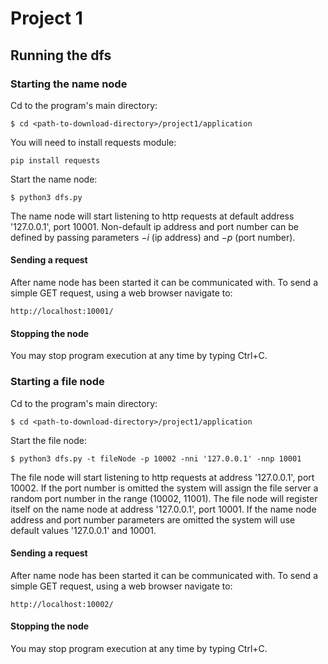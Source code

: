 # Project 1

## Running the dfs

### Starting the name node

Cd to the program's main directory:

    $ cd <path-to-download-directory>/project1/application
    
You will need to install requests module:

```
pip install requests
```

Start the name node:

    $ python3 dfs.py

The name node will start listening to http requests at default address '127.0.0.1', port 10001. Non-default ip address and port number can be defined by passing parameters $-i$ (ip address) and $-p$ (port number).

#### Sending a request

After name node has been started it can be communicated with. To send a simple GET request, using a web browser navigate to:

    http://localhost:10001/

#### Stopping the node

You may stop program execution at any time by typing Ctrl+C.

### Starting a file node

Cd to the program's main directory:

    $ cd <path-to-download-directory>/project1/application

Start the file node:

    $ python3 dfs.py -t fileNode -p 10002 -nni '127.0.0.1' -nnp 10001
    
The file node will start listening to http requests at address '127.0.0.1', port 10002. If the port number is omitted the system will assign the file server a random port number in the range (10002, 11001). The file node will register itself on the name node at address '127.0.0.1', port 10001. If the name node address and port number parameters are omitted the system will use default values '127.0.0.1' and 10001.

#### Sending a request

After name node has been started it can be communicated with. To send a simple GET request, using a web browser navigate to:

    http://localhost:10002/
    
#### Stopping the node

You may stop program execution at any time by typing Ctrl+C.


